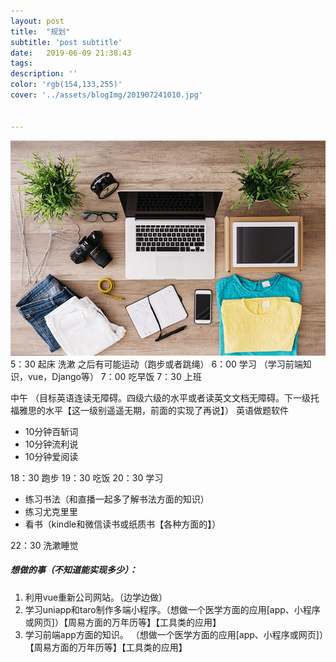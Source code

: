 ```yaml
---
layout: post
title:  "规划"
subtitle: 'post subtitle'
date:   2019-06-09 21:38:43
tags: 
description: ''
color: 'rgb(154,133,255)'
cover: '../assets/blogImg/201907241010.jpg'


---
```


![](../assets/blogImg/201907241010.jpg)
5：30  起床 洗漱 之后有可能运动（跑步或者跳绳）
6：00  学习 （学习前端知识，vue，Django等）
7：00  吃早饭
7：30  上班

中午 （目标英语连读无障碍。四级六级的水平或者读英文文档无障碍。下一级托福雅思的水平【这一级别遥遥无期，前面的实现了再说】）
英语做题软件
- 10分钟百斩词
- 10分钟流利说
- 10分钟爱阅读

18：30  跑步
19：30  吃饭
20：30  学习
   - 练习书法（和直播一起多了解书法方面的知识）
   - 练习尤克里里
   - 看书（kindle和微信读书或纸质书【各种方面的】） 

22：30  洗漱睡觉



##### 想做的事（不知道能实现多少）：

1. 利用vue重新公司网站。（边学边做）
2. 学习uniapp和taro制作多端小程序。（想做一个医学方面的应用[app、小程序或网页]）【周易方面的万年历等】【工具类的应用】
3. 学习前端app方面的知识。         （想做一个医学方面的应用[app、小程序或网页]）【周易方面的万年历等】【工具类的应用】


